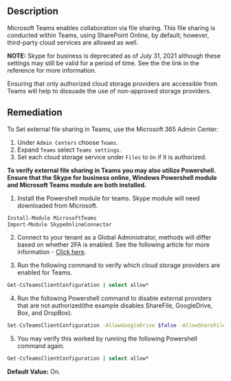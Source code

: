 ## Description

Microsoft Teams enables collaboration via file sharing. This file sharing is conducted within Teams, using SharePoint Online, by default; however, third-party cloud services are allowed as well.

**NOTE:** Skype for business is deprecated as of July 31, 2021 although these settings may still be valid for a period of time. See the the link in the reference for more information.

Ensuring that only authorized cloud storage providers are accessible from Teams will help to dissuade the use of non-approved storage providers.

## Remediation

To Set external file sharing in Teams, use the Microsoft 365 Admin Center:

1. Under `Admin Centers` choose `Teams`.
2. Expand `Teams` select `Teams settings`.
3. Set each cloud storage service under `Files` to `On` if it is authorized.

**To verify external file sharing in Teams you may also utilize Powershell. Ensure that the Skype for business online, Windows Powershell module and Microsoft Teams module are both installed.**

1. Install the Powershell module for teams. Skype module will need downloaded from Microsoft.

```bash
Install-Module MicrosoftTeams
Import-Module SkypeOnlineConnector
```

2. Connect to your tenant as a Global Administrator, methods will differ based on whether 2FA is enabled. See the following article for more information - [Click here](https://docs.microsoft.com/en-us/microsoft-365/enterprise/manage-skype-for-business-online-with-microsoft-365-powershell?view=o365-worldwide).

3. Run the following command to verify which cloud storage providers are enabled for Teams.

```bash
Get-CsTeamsClientConfiguration | select allow*
```

4. Run the following Powershell command to disable external providers that are not authorized(the example disables ShareFile, GoogleDrive, Box, and DropBox).

```bash
Set-CsTeamsClientConfiguration -AllowGoogleDrive $false -AllowShareFile $false -AllowBox $false -AllowDropBox $false -AllowEgnyte $false
```

5. You may verify this worked by running the following Powershell command again.

```bash
Get-CsTeamsClientConfiguration | select allow*
```
**Default Value:** On.
